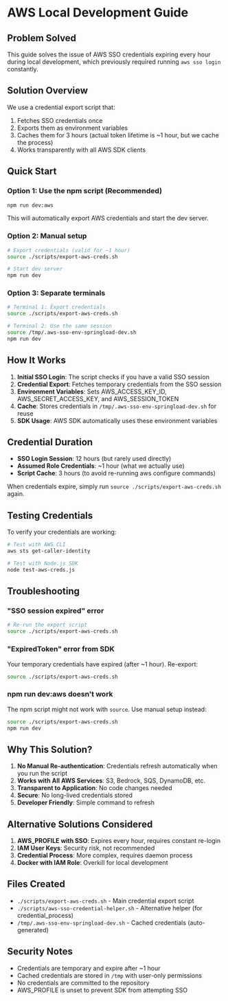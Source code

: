 # AWS Local Development Guide

## Problem Solved
This guide solves the issue of AWS SSO credentials expiring every hour during local development, which previously required running `aws sso login` constantly.

## Solution Overview
We use a credential export script that:
1. Fetches SSO credentials once
2. Exports them as environment variables
3. Caches them for 3 hours (actual token lifetime is ~1 hour, but we cache the process)
4. Works transparently with all AWS SDK clients

## Quick Start

### Option 1: Use the npm script (Recommended)
```bash
npm run dev:aws
```
This will automatically export AWS credentials and start the dev server.

### Option 2: Manual setup
```bash
# Export credentials (valid for ~1 hour)
source ./scripts/export-aws-creds.sh

# Start dev server
npm run dev
```

### Option 3: Separate terminals
```bash
# Terminal 1: Export credentials
source ./scripts/export-aws-creds.sh

# Terminal 2: Use the same session
source /tmp/.aws-sso-env-springload-dev.sh
npm run dev
```

## How It Works

1. **Initial SSO Login**: The script checks if you have a valid SSO session
2. **Credential Export**: Fetches temporary credentials from the SSO session
3. **Environment Variables**: Sets AWS_ACCESS_KEY_ID, AWS_SECRET_ACCESS_KEY, and AWS_SESSION_TOKEN
4. **Cache**: Stores credentials in `/tmp/.aws-sso-env-springload-dev.sh` for reuse
5. **SDK Usage**: AWS SDK automatically uses these environment variables

## Credential Duration

- **SSO Login Session**: 12 hours (but rarely used directly)
- **Assumed Role Credentials**: ~1 hour (what we actually use)
- **Script Cache**: 3 hours (to avoid re-running aws configure commands)

When credentials expire, simply run `source ./scripts/export-aws-creds.sh` again.

## Testing Credentials

To verify your credentials are working:
```bash
# Test with AWS CLI
aws sts get-caller-identity

# Test with Node.js SDK
node test-aws-creds.js
```

## Troubleshooting

### "SSO session expired" error
```bash
# Re-run the export script
source ./scripts/export-aws-creds.sh
```

### "ExpiredToken" error from SDK
Your temporary credentials have expired (after ~1 hour). Re-export:
```bash
source ./scripts/export-aws-creds.sh
```

### npm run dev:aws doesn't work
The npm script might not work with `source`. Use manual setup instead:
```bash
source ./scripts/export-aws-creds.sh
npm run dev
```

## Why This Solution?

1. **No Manual Re-authentication**: Credentials refresh automatically when you run the script
2. **Works with All AWS Services**: S3, Bedrock, SQS, DynamoDB, etc.
3. **Transparent to Application**: No code changes needed
4. **Secure**: No long-lived credentials stored
5. **Developer Friendly**: Simple command to refresh

## Alternative Solutions Considered

1. **AWS_PROFILE with SSO**: Expires every hour, requires constant re-login
2. **IAM User Keys**: Security risk, not recommended
3. **Credential Process**: More complex, requires daemon process
4. **Docker with IAM Role**: Overkill for local development

## Files Created

- `./scripts/export-aws-creds.sh` - Main credential export script
- `./scripts/aws-sso-credential-helper.sh` - Alternative helper (for credential_process)
- `/tmp/.aws-sso-env-springload-dev.sh` - Cached credentials (auto-generated)

## Security Notes

- Credentials are temporary and expire after ~1 hour
- Cached credentials are stored in `/tmp` with user-only permissions
- No credentials are committed to the repository
- AWS_PROFILE is unset to prevent SDK from attempting SSO